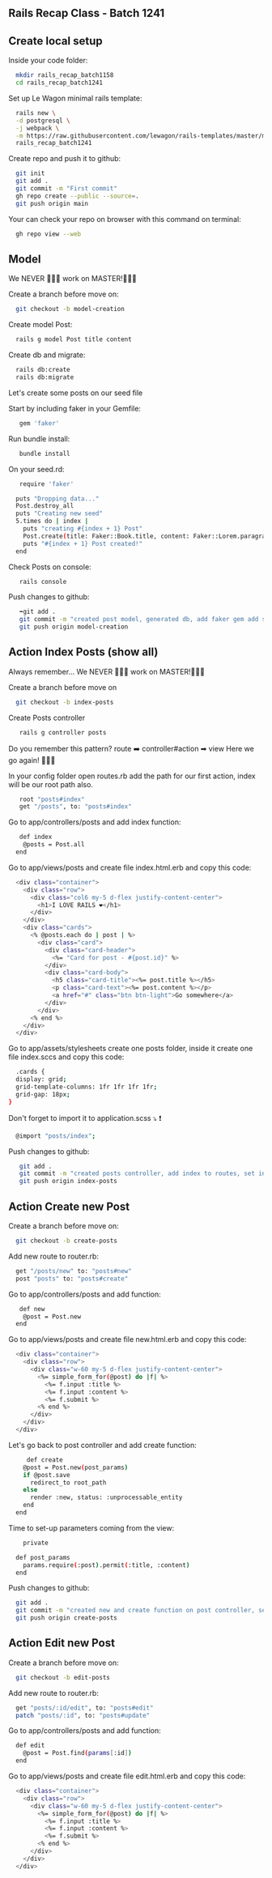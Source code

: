 ## Rails Recap Class - Batch 1241


## Create local setup

Inside your code folder:

```bash
  mkdir rails_recap_batch1158
  cd rails_recap_batch1241
```

Set up Le Wagon minimal rails template:
```bash
  rails new \
  -d postgresql \
  -j webpack \
  -m https://raw.githubusercontent.com/lewagon/rails-templates/master/minimal.rb \
  rails_recap_batch1241
```

Create repo and push it to github:
```bash
  git init
  git add .
  git commit -m "First commit"
  gh repo create --public --source=.
  git push origin main
```

Your can check your repo on browser with this command on terminal:
```bash
  gh repo view --web
```

## Model

We NEVER 🙅🏻‍♂️ work on MASTER!🙅🏽‍♀️

Create a branch before move on:
```bash
  git checkout -b model-creation
```

Create model Post:
```bash
  rails g model Post title content
```
Create db and migrate:
```bash
  rails db:create
  rails db:migrate
```

Let's create some posts on our seed file

Start by including faker in your Gemfile:
```bash
   gem 'faker'
```

Run bundle install:
```bash
   bundle install
```

On your seed.rd:
```bash
   require 'faker'

  puts "Dropping data..."
  Post.destroy_all
  puts "Creating new seed"
  5.times do | index |
    puts "creating #{index + 1} Post"
    Post.create(title: Faker::Book.title, content: Faker::Lorem.paragraph)
    puts "#{index + 1} Post created!"
  end
```

Check Posts on console:
```bash
   rails console
```

Push changes to github:
```bash
   ➡️git add .
   git commit -m "created post model, generated db, add faker gem add seeds to post"
   git push origin model-creation 
```

## Action Index Posts (show all)

Always remember...
We NEVER 🙅🏻‍♂️ work on MASTER!🙅🏽‍♀️

Create a branch before move on
```bash
  git checkout -b index-posts
```

Create Posts controller
```bash
   rails g controller posts
```

Do you remember this pattern?
route ➡️ controller#action ➡ view
Here we go again! 👩🏽‍💻

In your config folder open routes.rb add the path for our first action, index will be our root path also.
```bash
   root "posts#index"
   get "/posts", to: "posts#index"
```

Go to app/controllers/posts and add index function:
```bash
   def index
    @posts = Post.all
  end
```

Go to app/views/posts and create file index.html.erb and copy this code:
```bash
  <div class="container">
    <div class="row">
      <div class="col6 my-5 d-flex justify-content-center">
        <h1>I LOVE RAILS ❤️</h1>
      </div>
    </div>
    <div class="cards">
      <% @posts.each do | post | %>
        <div class="card">
          <div class="card-header">
            <%= "Card for post - #{post.id}" %>
          </div>
          <div class="card-body">
            <h5 class="card-title"><%= post.title %></h5>
            <p class="card-text"><%= post.content %></p>
            <a href="#" class="btn btn-light">Go somewhere</a>
          </div>
        </div>
      <% end %>
    </div>
  </div>
```

Go to app/assets/stylesheets create one posts folder, inside it create one file index.sccs and copy this code:
```bash
  .cards {
  display: grid;
  grid-template-columns: 1fr 1fr 1fr 1fr;
  grid-gap: 18px;
}
```

Don't forget to import it to application.scss ⤵️ ❗️
```bash
  @import "posts/index";
```

Push changes to github:
```bash
   git add .
   git commit -m "created posts controller, add index to routes, set index#posts to root, created index posts file added index.sccs"
   git push origin index-posts
```
## Action Create new Post

Create a branch before move on:
```bash
  git checkout -b create-posts
```

Add new route to router.rb:
```bash
  get "/posts/new" to: "posts#new"
  post "posts" to: "posts#create"
```

Go to app/controllers/posts and add function:
```bash
   def new
    @post = Post.new
  end
```

Go to app/views/posts and create file new.html.erb and copy this code:
```bash
  <div class="container">
    <div class="row">
      <div class="w-60 my-5 d-flex justify-content-center">
        <%= simple_form_for(@post) do |f| %>
          <%= f.input :title %>
          <%= f.input :content %>
          <%= f.submit %>
        <% end %>
      </div>
    </div>
  </div>
```

Let's go back to post controller and add create function:
```bash
     def create
    @post = Post.new(post_params)
    if @post.save
      redirect_to root_path
    else
      render :new, status: :unprocessable_entity
    end
  end
```

Time to set-up parameters coming from the view:
```bash
    private 

  def post_params
    params.require(:post).permit(:title, :content)
  end
```

Push changes to github:
```bash
  git add .
  git commit -m "created new and create function on post controller, set view for new post, added strong parametes, routes for new and create"
  git push origin create-posts
```

## Action Edit new Post

Create a branch before move on:
```bash
  git checkout -b edit-posts
```

Add new route to router.rb:
```bash
  get "posts/:id/edit", to: "posts#edit"
  patch "posts/:id", to: "posts#update"
```

Go to app/controllers/posts and add function:
```bash
  def edit
    @post = Post.find(params[:id])
  end
 ```
 
Go to app/views/posts and create file edit.html.erb and copy this code:
```bash
  <div class="container">
    <div class="row">
      <div class="w-60 my-5 d-flex justify-content-center">
        <%= simple_form_for(@post) do |f| %>
          <%= f.input :title %>
          <%= f.input :content %>
          <%= f.submit %>
        <% end %>
      </div>
    </div>
  </div>
```











